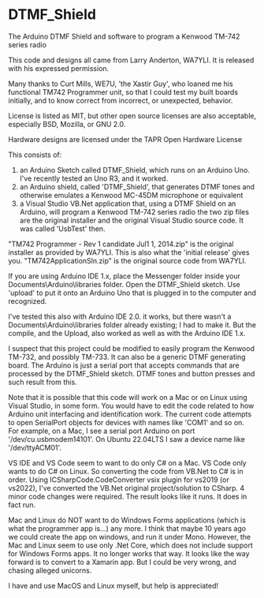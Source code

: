 # DTMF_Shield
The Arduino DTMF Shield and software to program a Kenwood TM-742 series radio

This code and designs all came from Larry Anderton, WA7YLI.  It is released with his expressed permission.

Many thanks to Curt Mills, WE7U, 'the Xastir Guy', who loaned me his functional TM742 Programmer unit, so that I could test my built boards initially,
and to know correct from incorrect, or unexpected, behavior.

License is listed as MIT, but other open source licenses are also acceptable, especially BSD, Mozilla, or GNU 2.0.

Hardware designs are licensed under the TAPR Open Hardware License
 
This consists of:
1) an Arduino Sketch called DTMF_Shield, which runs on an Arduino Uno.  I've recently tested an Uno R3, and it worked.
2) an Arduino shield, called 'DTMF_Shield', that generates DTMF tones and otherwise emulates a Kenwood MC-45DM microphone or equivalent
3) a Visual Studio VB.Net application that, using a DTMF Shield on an Arduino, will program a Kenwood TM-742 series radio
  the two zip files are the original installer and the original Visual Studio source code.  It was called 'UsbTest' then.

"TM742 Programmer - Rev 1 candidate Jul1 1, 2014.zip" is the original installer as provided by WA7YLI.  This is also what the 'initial release' gives you.
"TM742ApplicationSln.zip" is the original source code from WA7YLI.

If you are using Arduino IDE 1.x, place the Messenger folder inside your Documents\Arduino\libraries folder.  Open the DTMF_Shield sketch.
Use 'upload' to put it onto an Arduino Uno that is plugged in to the computer and recognized.

I've tested this also with Arduino IDE 2.0.  it works, but there wasn't a Documents\Arduino\libraries folder already existing; I had to make it.  But the compile,
and the Upload, also worked as well as with the Arduino IDE 1.x.

I suspect that this project could be modified to easily program the Kenwood TM-732, and possibly TM-733.  It can also be a generic DTMF generating board.
The Arduino is just a serial port that accepts commands that are processed by the DTMF_Shield sketch.  DTMF tones and button presses and such result from this.

Note that it is possible that this code will work on a Mac or on Linux using Visual Studio, in some form.  You would have to edit the code related to how Arduino unit
interfacing and identification work. The current code attempts to open SerialPort objects for devices with names like 'COM1' and so on.  For example, on a Mac, I
see a serial port Arduino on port '/dev/cu.usbmodem14101'.  On Ubuntu 22.04LTS I saw a device name like '/dev/ttyACM01'.

VS IDE and VS Code seem to want to do only C# on a Mac.  VS Code only wants to do C# on Linux.  So converting the code from VB.Net to C# is in order.
Using ICSharpCode.CodeConverter vsix plugin for vs2019 (or vs2022), I've converted the VB.Net original project/solution to CSharp.  4 minor code changes were required.
The result looks like it runs.  It does in fact run.

Mac and Linux do NOT want to do Windows Forms applications (which is what the programmer app is...) any more. I think that maybe 10 years ago we could create
the app on windows, and run it under Mono.  However, the Mac and Linux seem to use only .Net Core, which does not include support for Windows Forms apps.  It no longer
works that way.  It looks like the way forward is to convert to a Xamarin app.  But I could be very wrong, and chasing alleged unicorns.

I have and use MacOS and Linux myself, but help is appreciated!
